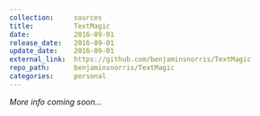 ```yaml
---
collection:     sources
title:          TextMagic
date:           2016-09-01
release_date:   2016-09-01
update_date:    2016-09-01
external_link:  https://github.com/benjaminsnorris/TextMagic
repo_path:      benjaminsnorris/TextMagic
categories:     personal
---
```


_More info coming soon…_

